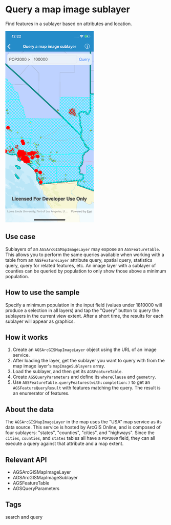 # Query a map image sublayer

Find features in a sublayer based on attributes and location.

![Query a map image sublayer sample](query-map-image.png)

## Use case

Sublayers of an `AGSArcGISMapImageLayer` may expose an `AGSFeatureTable`. This allows you to perform the same queries available when working with a table from an `AGSFeatureLayer` attribute query, spatial query, statistics query, query for related features, etc. An image layer with a sublayer of counties can be queried by population to only show those above a minimum population.

## How to use the sample

Specify a minimum population in the input field (values under 1810000 will produce a selection in all layers) and tap the "Query" button to query the sublayers in the current view extent. After a short time, the results for each sublayer will appear as graphics.

## How it works

1. Create an `AGSArcGISMapImageLayer` object using the URL of an image service.
2. After loading the layer, get the sublayer you want to query with from the map image layer's `mapImageSublayers` array.
3. Load the sublayer, and then get its `AGSFeatureTable`.
4. Create `AGSQueryParameters` and define its `whereClause` and `geometry`.
5. Use `AGSFeatureTable.queryFeatures(with:completion:)` to get an `AGSFeatureQueryResult` with features matching the query. The result is an enumerator of features.

## About the data

The `AGSArcGISMapImageLayer` in the map uses the "USA" map service as its data source. This service is hosted by ArcGIS Online, and is composed of four sublayers: "states", "counties", "cities", and "highways".
Since the `cities`, `counties`, and `states` tables all have a `POP2000` field, they can all execute a query against that attribute and a map extent.

## Relevant API

* AGSArcGISMapImageLayer
* AGSArcGISMapImageSublayer
* AGSFeatureTable
* AGSQueryParameters

## Tags

search and query

